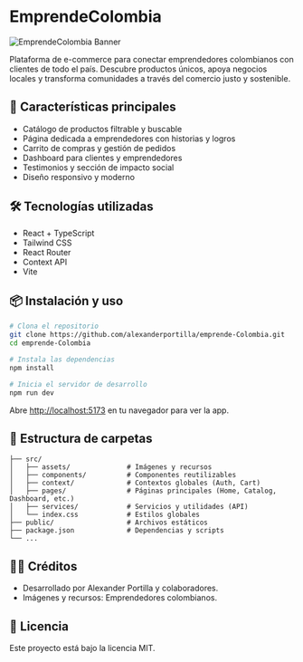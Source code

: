 # EmprendeColombia

![EmprendeColombia Banner](src/assets/baner.png)

Plataforma de e-commerce para conectar emprendedores colombianos con clientes de todo el país. Descubre productos únicos, apoya negocios locales y transforma comunidades a través del comercio justo y sostenible.

## 🚀 Características principales
- Catálogo de productos filtrable y buscable
- Página dedicada a emprendedores con historias y logros
- Carrito de compras y gestión de pedidos
- Dashboard para clientes y emprendedores
- Testimonios y sección de impacto social
- Diseño responsivo y moderno

## 🛠️ Tecnologías utilizadas
- React + TypeScript
- Tailwind CSS
- React Router
- Context API
- Vite

## 📦 Instalación y uso

```bash
# Clona el repositorio
git clone https://github.com/alexanderportilla/emprende-Colombia.git
cd emprende-Colombia

# Instala las dependencias
npm install

# Inicia el servidor de desarrollo
npm run dev
```

Abre [http://localhost:5173](http://localhost:5173) en tu navegador para ver la app.

## 📁 Estructura de carpetas

```
├── src/
│   ├── assets/              # Imágenes y recursos
│   ├── components/          # Componentes reutilizables
│   ├── context/             # Contextos globales (Auth, Cart)
│   ├── pages/               # Páginas principales (Home, Catalog, Dashboard, etc.)
│   ├── services/            # Servicios y utilidades (API)
│   └── index.css            # Estilos globales
├── public/                  # Archivos estáticos
├── package.json             # Dependencias y scripts
└── ...
```

## 👩‍💻 Créditos
- Desarrollado por Alexander Portilla y colaboradores.
- Imágenes y recursos: Emprendedores colombianos.

## 📄 Licencia
Este proyecto está bajo la licencia MIT. 